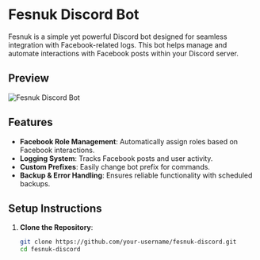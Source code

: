 # Fesnuk Discord Bot

Fesnuk is a simple yet powerful Discord bot designed for seamless integration with Facebook-related logs. This bot helps manage and automate interactions with Facebook posts within your Discord server.

## Preview
![Fesnuk Discord Bot](https://i.imgur.com/abcd123.png)

## Features
- **Facebook Role Management**: Automatically assign roles based on Facebook interactions.
- **Logging System**: Tracks Facebook posts and user activity.
- **Custom Prefixes**: Easily change bot prefix for commands.
- **Backup & Error Handling**: Ensures reliable functionality with scheduled backups.

## Setup Instructions
1. **Clone the Repository**:
   ```sh
   git clone https://github.com/your-username/fesnuk-discord.git
   cd fesnuk-discord
